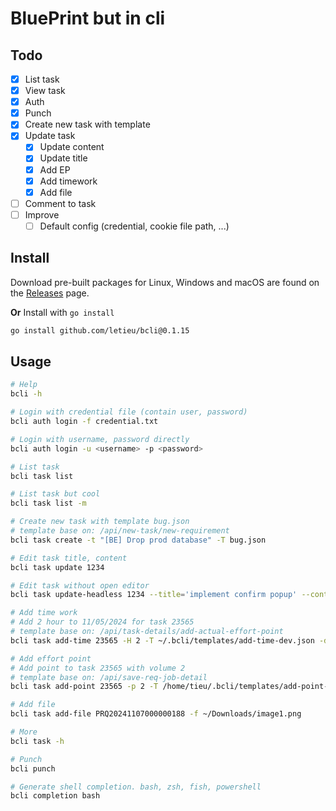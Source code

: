# BluePrint but in cli

## Todo
- [x] List task
- [x] View task
- [x] Auth
- [x] Punch
- [x] Create new task with template
- [x] Update task
  - [x] Update content
  - [x] Update title
  - [x] Add EP
  - [x] Add timework
  - [x] Add file
- [ ] Comment to task
- [ ] Improve
  - [ ] Default config (credential, cookie file path, ...)

## Install

Download pre-built packages for Linux, Windows and macOS are found on the
[Releases](https://github.com/letieu/bcli/releases/) page.

**Or** Install with `go install`
```bash
go install github.com/letieu/bcli@0.1.15
```

## Usage
```bash
# Help
bcli -h

# Login with credential file (contain user, password)
bcli auth login -f credential.txt

# Login with username, password directly
bcli auth login -u <username> -p <password>

# List task
bcli task list

# List task but cool
bcli task list -m

# Create new task with template bug.json
# template base on: /api/new-task/new-requirement
bcli task create -t "[BE] Drop prod database" -T bug.json

# Edit task title, content
bcli task update 1234

# Edit task without open editor
bcli task update-headless 1234 --title='implement confirm popup' --content='update later'

# Add time work
# Add 2 hour to 11/05/2024 for task 23565
# template base on: /api/task-details/add-actual-effort-point
bcli task add-time 23565 -H 2 -T ~/.bcli/templates/add-time-dev.json -d 20241105

# Add effort point
# Add point to task 23565 with volume 2
# template base on: /api/save-req-job-detail
bcli task add-point 23565 -p 2 -T /home/tieu/.bcli/templates/add-point-dev.json

# Add file
bcli task add-file PRQ20241107000000188 -f ~/Downloads/image1.png

# More
bcli task -h

# Punch
bcli punch

# Generate shell completion. bash, zsh, fish, powershell
bcli completion bash
```

